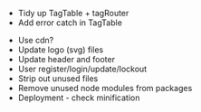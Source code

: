 * Tidy up TagTable + tagRouter
* Add error catch in TagTable

- Use cdn?
- Update logo (svg) files
- Update header and footer
- User register/login/update/lockout
- Strip out unused files
- Remove unused node modules from packages
- Deployment - check minification